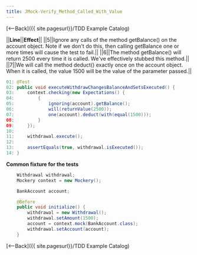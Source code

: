 ```yaml
---
title: JMock-Verify_Method_Called_With_Value
---
```

[<--Back]({{ site.pagesurl}}/TDD Example Catalog)

||**Line**||**Effect**||
||5||Ignore any calls of the method getBalance() on the account object. Note if we don't do this, then calling getBalance one or more times will cause the test to fail.||
||6||The method getBalance() will return 2500 every time it is called. We've effectively stubbed this method.||
||7||We will call the method deduct() exactly once on the account object. When it is called, the value 1500 will be the value of the parameter passed.||

```java
01: @Test
02: public void executeWithdrawChangesBalanceAndSetsExecuted() {
03:     context.checking(new Expectations() {
04:         {
05:             ignoring(account).getBalance();
06:             will(returnValue(2500));
07:             one(account).deduct(with(equal(1500)));
08:         }
09:     });
10: 
11:     withdrawal.execute();
12: 
13:     assertEquals(true, withdrawal.isExecuted());
14: }
```

**Common fixture for the tests**
```java
    Withdrawal withdrawal;
    Mockery context = new Mockery();

    BankAccount account;

    @Before
    public void initialize() {
        withdrawal = new Withdrawal();
        withdrawal.setAmount(1500);
        account = context.mock(BankAccount.class);
        withdrawal.setAccount(account);
    }
```

[<--Back]({{ site.pagesurl}}/TDD Example Catalog)

